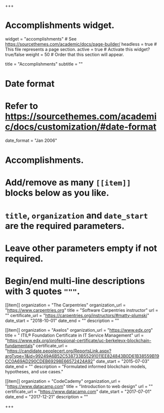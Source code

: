 +++
# Accomplishments widget.
widget = "accomplishments"  # See https://sourcethemes.com/academic/docs/page-builder/
headless = true  # This file represents a page section.
active = true  # Activate this widget? true/false
weight = 50  # Order that this section will appear.

title = "Accomplish&shy;ments"
subtitle = ""

# Date format
#   Refer to https://sourcethemes.com/academic/docs/customization/#date-format
date_format = "Jan 2006"

# Accomplishments.
#   Add/remove as many `[[item]]` blocks below as you like.
#   `title`, `organization` and `date_start` are the required parameters.
#   Leave other parameters empty if not required.
#   Begin/end multi-line descriptions with 3 quotes `"""`.

[[item]]
  organization = "The Carpentries"
  organization_url = "https://www.carpentries.org"
  title = "Software Carpentries instructor"
  url = ""
  certificate_url = "https://carpentries.org/instructors/#matty-plumski"
  date_start = "2018-10-01"
  date_end = ""
  description = ""

[[item]]
  organization = "Axelos"
  organization_url = "https://www.edx.org"
  title = " ITIL® Foundation Certificate in IT Service Management"
  url = "https://www.edx.org/professional-certificate/uc-berkeleyx-blockchain-fundamentals"
  certificate_url = "https://candidate.peoplecert.org/ReportsLink.aspx?argType=1&id=99249A6B52C538733B55291011EE824843B0D61B38559B19CC0A69AD290CDEB69298E66572424A92"
  date_start = "2015-07-03"
  date_end = ""
  description = "Formulated informed blockchain models, hypotheses, and use cases."
  
[[item]]
  organization = "CodeCademy"
  organization_url = "https://www.datacamp.com"
  title = "Introduction to web design"
  url = ""
  certificate_url = "https://www.datacamp.com"
  date_start = "2017-07-01"
  date_end = "2017-12-21"
  description = ""

+++

